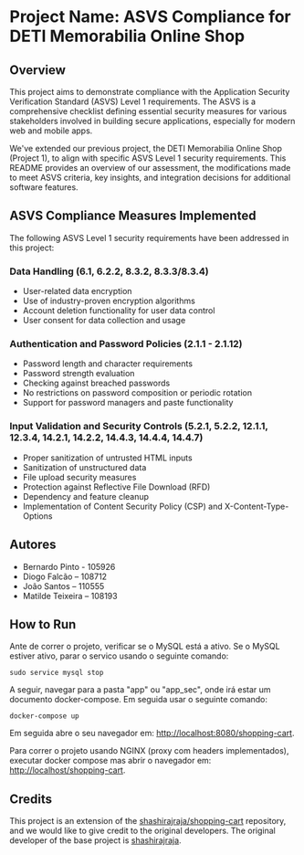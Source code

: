 # Project Name: ASVS Compliance for DETI Memorabilia Online Shop

## Overview
This project aims to demonstrate compliance with the Application Security Verification Standard (ASVS) Level 1 requirements. The ASVS is a comprehensive checklist defining essential security measures for various stakeholders involved in building secure applications, especially for modern web and mobile apps.

We've extended our previous project, the DETI Memorabilia Online Shop (Project 1), to align with specific ASVS Level 1 security requirements. This README provides an overview of our assessment, the modifications made to meet ASVS criteria, key insights, and integration decisions for additional software features.

## ASVS Compliance Measures Implemented
The following ASVS Level 1 security requirements have been addressed in this project:

### Data Handling (6.1, 6.2.2, 8.3.2, 8.3.3/8.3.4)
- User-related data encryption
- Use of industry-proven encryption algorithms
- Account deletion functionality for user data control
- User consent for data collection and usage

### Authentication and Password Policies (2.1.1 - 2.1.12)
- Password length and character requirements
- Password strength evaluation
- Checking against breached passwords
- No restrictions on password composition or periodic rotation
- Support for password managers and paste functionality

### Input Validation and Security Controls (5.2.1, 5.2.2, 12.1.1, 12.3.4, 14.2.1, 14.2.2, 14.4.3, 14.4.4, 14.4.7)
- Proper sanitization of untrusted HTML inputs
- Sanitization of unstructured data
- File upload security measures
- Protection against Reflective File Download (RFD)
- Dependency and feature cleanup
- Implementation of Content Security Policy (CSP) and X-Content-Type-Options

## Autores 

 * Bernardo Pinto - 105926
 * Diogo Falcão – 108712
 * João Santos – 110555
 * Matilde Teixeira – 108193

 
## How to Run

Ante de correr o projeto, verificar se o MySQL está a ativo. Se o MySQL estiver ativo, parar o servico usando o seguinte comando:

```shell
sudo service mysql stop
```

A seguir, navegar para a pasta "app" ou "app_sec", onde irá estar um documento docker-compose. Em seguida usar o seguinte comando:

```shell
docker-compose up
```

Em seguida abre o seu navegador em: 
[http://localhost:8080/shopping-cart](http://localhost:8080/shopping-cart).

Para correr o projeto usando NGINX (proxy com headers implementados), executar docker compose mas abrir o navegador em:
[http://localhost/shopping-cart](http://localhost/shopping-cart).




## Credits

This project is an extension of the [shashirajraja/shopping-cart](https://github.com/shashirajraja/shopping-cart) repository, and we would like to give credit to the original developers. The original developer of the base project is [shashirajraja](https://github.com/shashirajraja).
